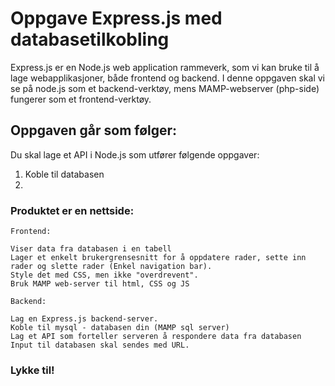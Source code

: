 # Oppgave Express.js med databasetilkobling

Express.js er en Node.js web application rammeverk, som vi kan bruke til å lage webapplikasjoner, både frontend og backend.
I denne oppgaven skal vi se på node.js som et backend-verktøy, mens MAMP-webserver (php-side) fungerer som et frontend-verktøy.

## Oppgaven går som følger:
Du skal lage et API i Node.js som utfører følgende oppgaver:

1. Koble til databasen
2.  
### Produktet er en nettside:
	Frontend:

	Viser data fra databasen i en tabell
	Lager et enkelt brukergrensesnitt for å oppdatere rader, sette inn rader og slette rader (Enkel navigation bar). 
	Style det med CSS, men ikke "overdrevent".
	Bruk MAMP web-server til html, CSS og JS 

	Backend:

	Lag en Express.js backend-server.
	Koble til mysql - databasen din (MAMP sql server)
	Lag et API som forteller serveren å respondere data fra databasen
	Input til databasen skal sendes med URL. 

### Lykke til!
	

